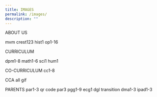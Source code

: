 ```yaml
---
title: IMAGES
permalink: /images/
description: ""
---
```

ABOUT US

mvm
crest123
hist1
op1-16

CURRICULUM

dpm1-8
math1-6
sci1
hum1

CO-CURRICULUM
cc1-8

CCA
all gif

PARENTS
par1-3 qr code par3
pgg1-9
ecg1
dgl
transition
dma1-3
ipad1-3